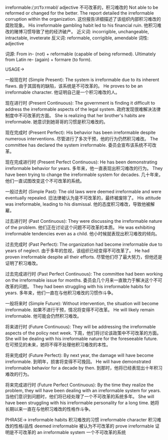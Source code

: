 irreformable:/ˌɪrɪˈfɔːrməbl/
adjective
不可改革的，积习难改的
Not able to be reformed or changed for the better.
The report detailed the irreformable corruption within the organization.  这份报告详细描述了该组织内部积习难改的腐败现象。
His irreformable gambling habit led to his financial ruin. 他积习难改的赌博习惯导致了他的经济破产。
近义词: incorrigible, unchangeable, intractable, inveterate
反义词: reformable, corrigible, amendable
词性: adjective

词源:
From in- (not) + reformable (capable of being reformed).  Ultimately from Latin re- (again) + formare (to form).

USAGE->

一般现在时 (Simple Present):
The system is irreformable due to its inherent flaws.  由于其固有的缺陷，该系统是不可改革的。
He proves to be an irreformable character. 他证明自己是一个积习难改的人。

现在进行时 (Present Continuous):
The government is finding it difficult to address the irreformable aspects of the legal system. 政府发现很难解决法律制度中不可改革的方面。
She is realizing that her brother's habits are irreformable. 她意识到她哥哥的习惯是积习难改的。


现在完成时 (Present Perfect):
His behavior has been irreformable despite numerous interventions. 尽管进行了多次干预，他的行为仍然积习难改。
The committee has declared the system irreformable. 委员会宣布该系统不可改革。

现在完成进行时 (Present Perfect Continuous):
He has been demonstrating irreformable behavior for years. 多年来，他一直表现出积习难改的行为。
They have been trying to change the irreformable system for decades. 几十年来，他们一直试图改变这个不可改革的系统。


一般过去时 (Simple Past):
The old laws were deemed irreformable and were eventually repealed.  旧法律被认为是不可改革的，最终被废除了。
His attitude was irreformable, leading to his dismissal. 他的态度积习难改，导致他被解雇。

过去进行时 (Past Continuous):
They were discussing the irreformable nature of the problem. 他们正在讨论这个问题不可改革的本质。
He was exhibiting irreformable tendencies even as a child. 他小时候就表现出积习难改的倾向。

过去完成时 (Past Perfect):
The organization had become irreformable due to years of neglect.  由于多年的忽视，该组织已经变得不可改革了。
He had proven irreformable despite all their efforts. 尽管他们尽了最大努力，但他还是证明了积习难改。

过去完成进行时 (Past Perfect Continuous):
The committee had been working on the irreformable issue for months. 委员会几个月来一直致力于解决这个不可改革的问题。
They had been struggling with his irreformable habits for years. 多年来，他们一直在与他积习难改的习惯作斗争。

一般将来时 (Simple Future):
Without intervention, the situation will become irreformable.  如果不进行干预，情况将变得不可改革。
He will likely remain irreformable. 他可能会仍然积习难改。


将来进行时 (Future Continuous):
They will be addressing the irreformable aspects of the policy next week.  下周，他们将讨论该政策中不可改革的方面。
She will be dealing with his irreformable nature for the foreseeable future. 在可预见的未来，她将不得不处理他积习难改的本性。

将来完成时 (Future Perfect):
By next year, the damage will have become irreformable. 到明年，损害将变得不可挽回。
He will have demonstrated irreformable behavior for a decade by then. 到那时，他将已经表现出十年积习难改的行为。


将来完成进行时 (Future Perfect Continuous):
By the time they realize the problem, they will have been dealing with an irreformable system for years.  当他们意识到问题时，他们将已经处理了一个不可改革的系统多年。
She will have been struggling with his irreformable personality for a long time. 她将长期以来一直在与他积习难改的性格作斗争。


PHRASE->
irreformable habits  积习难改的习惯
irreformable character  积习难改的性格/品性
deemed irreformable  被认为不可改革的
prove irreformable  证明是不可改革的
an irreformable system  一个不可改革的系统
